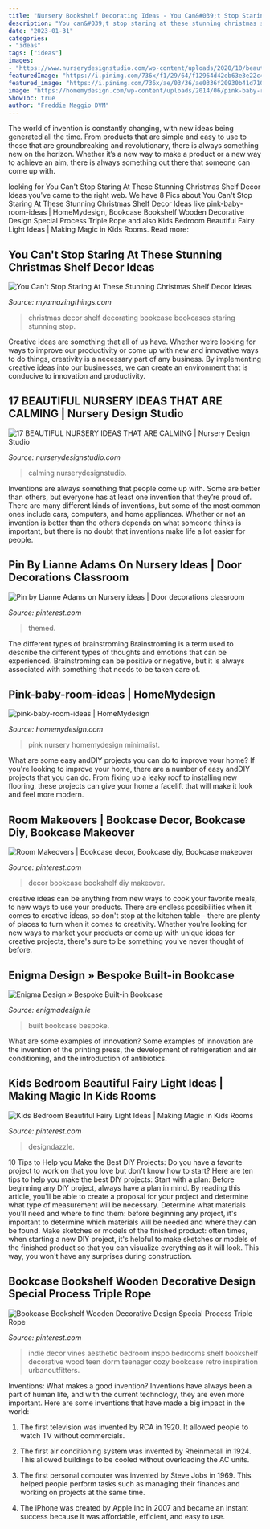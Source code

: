 ```yaml
---
title: "Nursery Bookshelf Decorating Ideas - You Can&#039;t Stop Staring At These Stunning Christmas Shelf Decor Ideas"
description: "You can&#039;t stop staring at these stunning christmas shelf decor ideas"
date: "2023-01-31"
categories:
- "ideas"
tags: ["ideas"]
images:
- "https://www.nurserydesignstudio.com/wp-content/uploads/2020/10/beautiful-nursery-ideas-14-500x750.png"
featuredImage: "https://i.pinimg.com/736x/f1/29/64/f12964d42eb63e3e22c40aa04d27a8d4--nursery-ideas.jpg"
featured_image: "https://i.pinimg.com/736x/ae/03/36/ae0336f20930b41d710660b1f911a156.jpg"
image: "https://homemydesign.com/wp-content/uploads/2014/06/pink-baby-room-ideas.jpg"
ShowToc: true
author: "Freddie Maggio DVM"
---
```



The world of invention is constantly changing, with new ideas being generated all the time. From products that are simple and easy to use to those that are groundbreaking and revolutionary, there is always something new on the horizon. Whether it’s a new way to make a product or a new way to achieve an aim, there is always something out there that someone can come up with.

	

		
looking for You Can&#039;t Stop Staring At These Stunning Christmas Shelf Decor Ideas you've came to the right web. We have 8 Pics about You Can&#039;t Stop Staring At These Stunning Christmas Shelf Decor Ideas like pink-baby-room-ideas | HomeMydesign, Bookcase Bookshelf Wooden Decorative Design Special Process Triple Rope and also Kids Bedroom Beautiful Fairy Light Ideas | Making Magic in Kids Rooms. Read more:
		
    
## You Can&#039;t Stop Staring At These Stunning Christmas Shelf Decor Ideas

<img loading=lazy src="http://myamazingthings.com/wp-content/uploads/2017/12/christmas-shelf-decor-7-.jpg" onerror="this.onerror=null;this.src='https://tse4.mm.bing.net/th?id=OIP.rOfRFMzD7U3_mXIS-WSC-QHaJ4&amp;pid=15.1';" alt="You Can&#039;t Stop Staring At These Stunning Christmas Shelf Decor Ideas">

_Source: myamazingthings.com_

>christmas decor shelf decorating bookcase bookcases staring stunning stop. 

	

Creative ideas are something that all of us have. Whether we’re looking for ways to improve our productivity or come up with new and innovative ways to do things, creativity is a necessary part of any business. By implementing creative ideas into our businesses, we can create an environment that is conducive to innovation and productivity.

    
## 17 BEAUTIFUL NURSERY IDEAS THAT ARE CALMING | Nursery Design Studio

<img loading=lazy src="https://www.nurserydesignstudio.com/wp-content/uploads/2020/10/beautiful-nursery-ideas-14-500x750.png" onerror="this.onerror=null;this.src='https://tse1.mm.bing.net/th?id=OIP.fbSCi4_Nj_x8bjnmL6UF4AHaLH&amp;pid=15.1';" alt="17 BEAUTIFUL NURSERY IDEAS THAT ARE CALMING | Nursery Design Studio">

_Source: nurserydesignstudio.com_

>calming nurserydesignstudio. 

	

Inventions are always something that people come up with. Some are better than others, but everyone has at least one invention that they’re proud of. There are many different kinds of inventions, but some of the most common ones include cars, computers, and home appliances. Whether or not an invention is better than the others depends on what someone thinks is important, but there is no doubt that inventions make life a lot easier for people.

    
## Pin By Lianne Adams On Nursery Ideas | Door Decorations Classroom

<img loading=lazy src="https://i.pinimg.com/736x/f1/29/64/f12964d42eb63e3e22c40aa04d27a8d4--nursery-ideas.jpg" onerror="this.onerror=null;this.src='https://tse3.mm.bing.net/th?id=OIP.UnhTNmOTIo6hnwf1d30UaAHaNL&amp;pid=15.1';" alt="Pin by Lianne Adams on Nursery ideas | Door decorations classroom">

_Source: pinterest.com_

>themed. 

	

The different types of brainstroming
Brainstroming is a term used to describe the different types of thoughts and emotions that can be experienced. Brainstroming can be positive or negative, but it is always associated with something that needs to be taken care of.

    
## Pink-baby-room-ideas | HomeMydesign

<img loading=lazy src="https://homemydesign.com/wp-content/uploads/2014/06/pink-baby-room-ideas.jpg" onerror="this.onerror=null;this.src='https://tse4.mm.bing.net/th?id=OIP.xTCc09vqjEhCQTacAYiqHQHaLH&amp;pid=15.1';" alt="pink-baby-room-ideas | HomeMydesign">

_Source: homemydesign.com_

>pink nursery homemydesign minimalist. 

	

What are some easy andDIY projects you can do to improve your home?
If you're looking to improve your home, there are a number of easy andDIY projects that you can do. From fixing up a leaky roof to installing new flooring, these projects can give your home a facelift that will make it look and feel more modern.

    
## Room Makeovers | Bookcase Decor, Bookcase Diy, Bookcase Makeover

<img loading=lazy src="https://i.pinimg.com/736x/02/63/4a/02634a08d5bbf74d351892956521994a--black-bookshelf-affordable-home-decor.jpg" onerror="this.onerror=null;this.src='https://tse2.mm.bing.net/th?id=OIP.geQlEK0jjqigp1R_yP3sVwHaLG&amp;pid=15.1';" alt="Room Makeovers | Bookcase decor, Bookcase diy, Bookcase makeover">

_Source: pinterest.com_

>decor bookcase bookshelf diy makeover. 

	

creative ideas can be anything from new ways to cook your favorite meals, to new ways to use your products. There are endless possibilities when it comes to creative ideas, so don't stop at the kitchen table - there are plenty of places to turn when it comes to creativity. Whether you're looking for new ways to market your products or come up with unique ideas for creative projects, there's sure to be something you've never thought of before.

    
## Enigma Design » Bespoke Built-in Bookcase

<img loading=lazy src="https://www.enigmadesign.ie/wp-content/uploads/2017/02/Built-in-Bookcase-3.jpg" onerror="this.onerror=null;this.src='https://tse4.mm.bing.net/th?id=OIP.SUE-zg0Q_-aQtQcMlDwsfAHaKC&amp;pid=15.1';" alt="Enigma Design » Bespoke Built-in Bookcase">

_Source: enigmadesign.ie_

>built bookcase bespoke. 

	

What are some examples of innovation?
Some examples of innovation are the invention of the printing press, the development of refrigeration and air conditioning, and the introduction of antibiotics.

    
## Kids Bedroom Beautiful Fairy Light Ideas | Making Magic In Kids Rooms

<img loading=lazy src="https://i.pinimg.com/736x/ae/03/36/ae0336f20930b41d710660b1f911a156.jpg" onerror="this.onerror=null;this.src='https://tse4.mm.bing.net/th?id=OIP.608MZAhjTSPHZXxJr-3pNwHaMl&amp;pid=15.1';" alt="Kids Bedroom Beautiful Fairy Light Ideas | Making Magic in Kids Rooms">

_Source: pinterest.com_

>designdazzle. 

	

10 Tips to Help you Make the Best DIY Projects:
Do you have a favorite project to work on that you love but don't know how to start? Here are ten tips to help you make the best DIY projects: 
Start with a plan: Before beginning any DIY project, always have a plan in mind. By reading this article, you'll be able to create a proposal for your project and determine what type of measurement will be necessary. Determine what materials you'll need and where to find them: before beginning any project, it's important to determine which materials will be needed and where they can be found. Make sketches or models of the finished product: often times, when starting a new DIY project, it's helpful to make sketches or models of the finished product so that you can visualize everything as it will look. This way, you won't have any surprises during construction.

    
## Bookcase Bookshelf Wooden Decorative Design Special Process Triple Rope

<img loading=lazy src="https://i.pinimg.com/736x/4b/e9/31/4be931c990d5e1cbcae712fa9cab7f69.jpg" onerror="this.onerror=null;this.src='https://tse2.mm.bing.net/th?id=OIP.gEZw6BefeekpYZi2l2D_7AHaJ4&amp;pid=15.1';" alt="Bookcase Bookshelf Wooden Decorative Design Special Process Triple Rope">

_Source: pinterest.com_

>indie decor vines aesthetic bedroom inspo bedrooms shelf bookshelf decorative wood teen dorm teenager cozy bookcase retro inspiration urbanoutfitters. 

	

Inventions: What makes a good invention?
Inventions have always been a part of human life, and with the current technology, they are even more important. Here are some inventions that have made a big impact in the world:
1. The first television was invented by RCA in 1920. It allowed people to watch TV without commercials.

2. The first air conditioning system was invented by Rheinmetall in 1924. This allowed buildings to be cooled without overloading the AC units.

3. The first personal computer was invented by Steve Jobs in 1969. This helped people perform tasks such as managing their finances and working on projects at the same time.

4. The iPhone was created by Apple Inc in 2007 and became an instant success because it was affordable, efficient, and easy to use.

